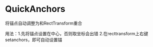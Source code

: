 # QuickAnchors
将锚点自动调整为和RectTransform重合

用法：1.先将锚点设置在中心，否则取坐标会出错
2.在recttransform上右键 setanchors，即可自动设置锚
